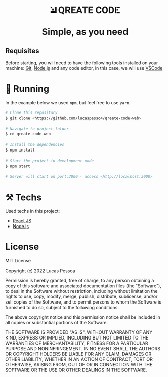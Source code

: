 <h1 align="center">
  <img alt="qreate-logo" title="Qreate Code" src="./src/assets/logo.png" />
  <p> Simple, as you need </p>
</h1>

<h2>Requisites</h2>

Before starting, you will need to have the following tools installed on your machine:
[Git](https://git-scm.com), [Node.js](https://nodejs.org/en/) and any code editor, in this case, we will use [VSCode](https://code.visualstudio.com/)

<h1>🎲 Running </h1>

In the example below we used `npm`, but feel free to use `yarn`.

```bash
# Clone this repository
$ git clone <https://github.com/lucaspesso4/qreate-code-web>

# Navigate to project folder
$ cd qreate-code-web

# Install the dependencies
$ npm install

# Start the project in development mode
$ npm start

# Server will start on port:3000 - access <http://localhost:3000>
```

<h1>⚒️ Techs</h1>

Used techs in this project:

- [React JS](https://pt-br.reactjs.org/)
- [Node.js](https://nodejs.org/en/)

<h1>License</h1>

MIT License

Copyright (c) 2022 Lucas Pessoa

Permission is hereby granted, free of charge, to any person obtaining a copy
of this software and associated documentation files (the "Software"), to deal
in the Software without restriction, including without limitation the rights
to use, copy, modify, merge, publish, distribute, sublicense, and/or sell
copies of the Software, and to permit persons to whom the Software is
furnished to do so, subject to the following conditions:

The above copyright notice and this permission notice shall be included in all
copies or substantial portions of the Software.

THE SOFTWARE IS PROVIDED "AS IS", WITHOUT WARRANTY OF ANY KIND, EXPRESS OR
IMPLIED, INCLUDING BUT NOT LIMITED TO THE WARRANTIES OF MERCHANTABILITY,
FITNESS FOR A PARTICULAR PURPOSE AND NONINFRINGEMENT. IN NO EVENT SHALL THE
AUTHORS OR COPYRIGHT HOLDERS BE LIABLE FOR ANY CLAIM, DAMAGES OR OTHER
LIABILITY, WHETHER IN AN ACTION OF CONTRACT, TORT OR OTHERWISE, ARISING FROM,
OUT OF OR IN CONNECTION WITH THE SOFTWARE OR THE USE OR OTHER DEALINGS IN THE
SOFTWARE.
